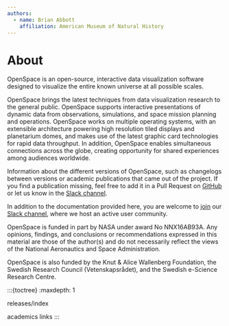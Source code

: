 ```yaml
---
authors:
  - name: Brian Abbott
    affiliation: American Museum of Natural History
---
```



# About

OpenSpace is an open-source, interactive data visualization software designed to visualize the entire known universe at all possible scales.

OpenSpace brings the latest techniques from data visualization research to the general public. OpenSpace supports interactive presentations of dynamic data from observations, simulations, and space mission planning and operations. OpenSpace works on multiple operating systems, with an extensible architecture powering high resolution tiled displays and planetarium domes, and makes use of the latest graphic card technologies for rapid data throughput. In addition, OpenSpace enables simultaneous connections across the globe, creating opportunity for shared experiences among audiences worldwide.




Information about the different versions of OpenSpace, such as changelogs between versions or academic publications that came out of the project. If you find a publication missing, feel free to add it in a Pull Request on [GitHub](https://github.com/OpenSpace/OpenSpace-Docs) or let us know in the [Slack channel](https://openspacesupport.slack.com).


In addition to the documentation provided here, you are welcome to [join](https://join.slack.com/t/openspacesupport/shared_invite/enQtMjUxNzUyMTQ1ODQxLTRmNDI1YTA4ODkzODUyODE0YjIzODU0NWU1NGY1NWIzZDUzMDgwM2VkYmE1ZGY3MmU2OWI5NzhlN2U3NWU2NTQ) our [Slack channel](https://openspacesupport.slack.com), where we host an active user community.



OpenSpace is funded in part by NASA under award No NNX16AB93A. Any opinions, findings, and conclusions or recommendations expressed in this material are those of the author(s) and do not necessarily reflect the views of the National Aeronautics and Space Administration.

OpenSpace is also funded by the Knut & Alice Wallenberg Foundation, the Swedish Research Council (Vetenskapsrådet), and the Swedish e-Science Research Centre.




:::{toctree}
:maxdepth: 1


releases/index


academics
links
:::
